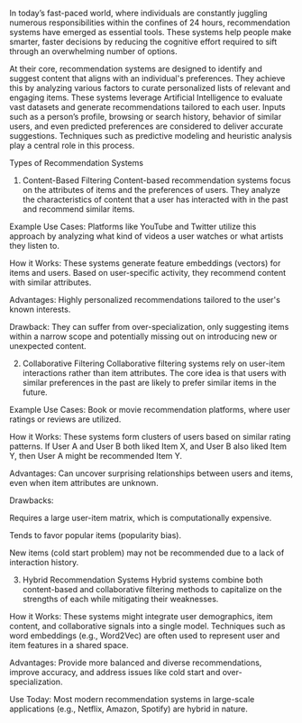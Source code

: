 In today’s fast-paced world, where individuals are constantly juggling numerous responsibilities within the confines of 24 hours, recommendation systems have emerged as essential tools. These systems help people make smarter, faster decisions by reducing the cognitive effort required to sift through an overwhelming number of options.

At their core, recommendation systems are designed to identify and suggest content that aligns with an individual's preferences. They achieve this by analyzing various factors to curate personalized lists of relevant and engaging items. These systems leverage Artificial Intelligence to evaluate vast datasets and generate recommendations tailored to each user. Inputs such as a person’s profile, browsing or search history, behavior of similar users, and even predicted preferences are considered to deliver accurate suggestions. Techniques such as predictive modeling and heuristic analysis play a central role in this process.

Types of Recommendation Systems
1. Content-Based Filtering
Content-based recommendation systems focus on the attributes of items and the preferences of users. They analyze the characteristics of content that a user has interacted with in the past and recommend similar items.

Example Use Cases: Platforms like YouTube and Twitter utilize this approach by analyzing what kind of videos a user watches or what artists they listen to.

How it Works: These systems generate feature embeddings (vectors) for items and users. Based on user-specific activity, they recommend content with similar attributes.

Advantages: Highly personalized recommendations tailored to the user's known interests.

Drawback: They can suffer from over-specialization, only suggesting items within a narrow scope and potentially missing out on introducing new or unexpected content.

2. Collaborative Filtering
Collaborative filtering systems rely on user-item interactions rather than item attributes. The core idea is that users with similar preferences in the past are likely to prefer similar items in the future.

Example Use Cases: Book or movie recommendation platforms, where user ratings or reviews are utilized.

How it Works: These systems form clusters of users based on similar rating patterns. If User A and User B both liked Item X, and User B also liked Item Y, then User A might be recommended Item Y.

Advantages: Can uncover surprising relationships between users and items, even when item attributes are unknown.

Drawbacks:

Requires a large user-item matrix, which is computationally expensive.

Tends to favor popular items (popularity bias).

New items (cold start problem) may not be recommended due to a lack of interaction history.

3. Hybrid Recommendation Systems
Hybrid systems combine both content-based and collaborative filtering methods to capitalize on the strengths of each while mitigating their weaknesses.

How it Works: These systems might integrate user demographics, item content, and collaborative signals into a single model. Techniques such as word embeddings (e.g., Word2Vec) are often used to represent user and item features in a shared space.

Advantages: Provide more balanced and diverse recommendations, improve accuracy, and address issues like cold start and over-specialization.

Use Today: Most modern recommendation systems in large-scale applications (e.g., Netflix, Amazon, Spotify) are hybrid in nature.
